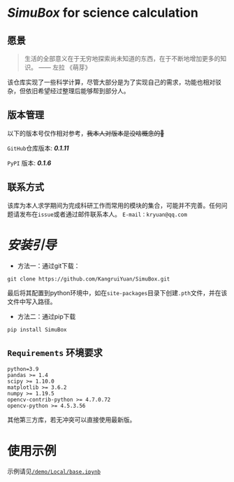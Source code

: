 
# *SimuBox* for science calculation

## 愿景

> 生活的全部意义在于无穷地探索尚未知道的东西，在于不断地增加更多的知识。 —— 左拉 《萌芽》

该仓库实现了一些科学计算，尽管大部分是为了实现自己的需求，功能也相对驳杂，但依旧希望经过整理后能够帮到部分人。

## 版本管理

以下的版本号仅作相对参考，~~我本人对版本是没啥概念的🤣~~

`GitHub`仓库版本: ***0.1.11***

`PyPI` 版本: ***0.1.6***

## 联系方式

该库为本人求学期间为完成科研工作而常用的模块的集合，可能并不完善。任何问题请发布在`issue`或者通过邮件联系本人。
`E-mail：kryuan@qq.com`

# _安装引导_

- 方法一：通过git下载：

`git clone https://github.com/KangruiYuan/SimuBox.git`

最后将其配置到python环境中，如在`site-packages`目录下创建`.pth`文件，并在该文件中写入路径。

- 方法二：通过pip下载

`pip install SimuBox`

## `Requirements` 环境要求

```
python=3.9
pandas >= 1.4
scipy >= 1.10.0
matplotlib >= 3.6.2
numpy >= 1.19.5
opencv-contrib-python >= 4.7.0.72
opencv-python >= 4.5.3.56
```
其他第三方库，若无冲突可以直接使用最新版。

# 使用示例

示例请见[`/demo/Local/base.ipynb`](https://github.com/KangruiYuan/SimuBox/blob/main/demo/Local/base.ipynb)